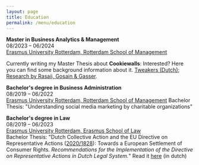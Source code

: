 ```yaml
---
layout: page
title: Education
permalink: /menu/education
---
```



__Master in Business Analytics & Management__ <br>
08/2023 – 06/2024 <br>
[Erasmus University Rotterdam, Rotterdam School of Management](https://www.rsm.nl/) <br>

Currently writing my Master Thesis about __Cookiewalls__: Interested? Here you can find some background information about it. [Tweakers (Dutch)](https://tweakers.net/reviews/7628/all/e-privacyverordening-biedt-meer-helderheid-over-cookiewalls.html); [Research by Rasaii, Gosain & Gasser](https://dl.acm.org/doi/10.1145/3618257.3624846).

__Bachelor's degree in Business Administration__ <br>
08/2019 – 06/2022 <br>
[Erasmus University Rotterdam, Rotterdam School of Management](https://www.rsm.nl/)
Bachelor Thesis: "Understanding social media marketing by charitable organizations"

__Bachelor's degree in Law__ <br>
08/2019 – 06/2023 <br>
[Erasmus University Rotterdam, Erasmus School of Law](https://www.eur.nl/en/esl) <br>
Bachelor Thesis: "Dutch Collective Action and the EU Directive on Representative Actions ([2020/1828](https://eur-lex.europa.eu/legal-content/EN/TXT/?uri=celex%3A32020L1828)): Towards a European Settlement of Consumer Rights. *Recommendations for the Implementation of the Directive on Representative Actions in Dutch Legal System.*" Read it [here](/assets/documents/bachelorthesis_Law.pdf) (in dutch)
